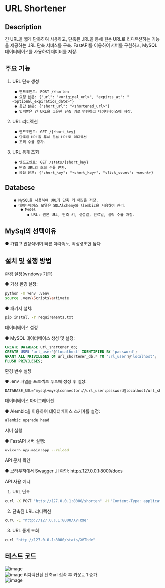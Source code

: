 # URL Shortener

## Description

긴 URL을 짧게 단축하여 사용하고, 단축된 URL을 통해 원본 URL로 리디렉션하는 기능을 제공하는 URL 단축 서비스를 구축.
FastAPI를 이용하여 서버를 구현하고, MySQL 데이터베이스를 사용하여 데이터를 저장.

## 주요 기능
1. URL 단축 생성 

        ● 엔드포인트: POST /shorten  
        ● 요청 본문: {"url": "<original_url>", "expires_at": "<optional_expiration_date>"}  
        ● 응답 본문: {"short_url": "<shortened_url>"}  
        ● 입력받은 긴 URL을 고유한 단축 키로 변환하고 데이터베이스에 저장.  
   
2. URL 리디렉션

        ● 엔드포인트: GET /{short_key}  
        ● 단축된 URL을 통해 원본 URL로 리디렉션.  
        ● 조회 수를 증가.  
   
3. URL 통계 조회

        ● 엔드포인트: GET /stats/{short_key}  
        ● 단축 URL의 조회 수를 반환.  
        ● 응답 본문: {"short_key": "<short_key>", "click_count": <count>}  

## Databese
        ● MySQL을 사용하여 URL과 단축 키 매핑을 저장.  
        ● 데이터베이스 모델은 SQLAlchemy와 Alembic을 사용하여 관리.  
           ● Model  
              ● URL: 원본 URL, 단축 키, 생성일, 만료일, 클릭 수를 저장.  

## MySql의 선택이유

 ● 가볍고 안정적이며 빠른 처리속도, 확장성또한 높다

## 설치 및 실행 방법 
환경 설정(windows 기준)  

● 가상 환경 설정:
```bash
python -m venv .venv
source .venv\Scripts\activate
```
● 패키지 설치:  
```bash
pip install -r requirements.txt
```
데이터베이스 설정  

● MySQL 데이터베이스 생성 및 설정:  
```sql
CREATE DATABASE url_shortener_db;
CREATE USER 'url_user'@'localhost' IDENTIFIED BY 'password';
GRANT ALL PRIVILEGES ON url_shortener_db.* TO 'url_user'@'localhost';
FLUSH PRIVILEGES;
```
환경 변수 설정

● .env 파일을 프로젝트 루트에 생성 후 설정:  
```env
DATABASE_URL="mysql+mysqlconnector://url_user:password@localhost/url_shortener_db"
```
데이터베이스 마이그레이션  

● Alembic을 이용하여 데이터베이스 스키마를 설정:  
```bash
alembic upgrade head
```
서버 실행  

● FastAPI 서버 실행:  
```bash
uvicorn app.main:app --reload
```
API 문서 확인  

● 브라우저에서 Swagger UI 확인: http://127.0.0.1:8000/docs  

API 사용 예시  

1. URL 단축
```bash
curl -X POST "http://127.0.0.1:8000/shorten" -H "Content-Type: application/json" -d "{\"url\": \"https://example.com\"}"
```

2. 단축된 URL 리디렉션
```bash
curl -L "http://127.0.0.1:8000/XVTbde"
```

3. URL 통계 조회
```bash
curl "http://127.0.0.1:8000/stats/XVTbde"
```

## 테스트 코드  
![image](https://github.com/user-attachments/assets/f5a3fdaf-cca8-41e3-8266-06a46b6cd846)  
![image](https://github.com/user-attachments/assets/3962ff76-2d16-439c-bc53-1f2e79a480ba)
리디렉션된 단축url 접속 후 카운트 1 증가  
![image](https://github.com/user-attachments/assets/8b738f21-96c5-4375-9fc6-7221c65fa9bd)














      
